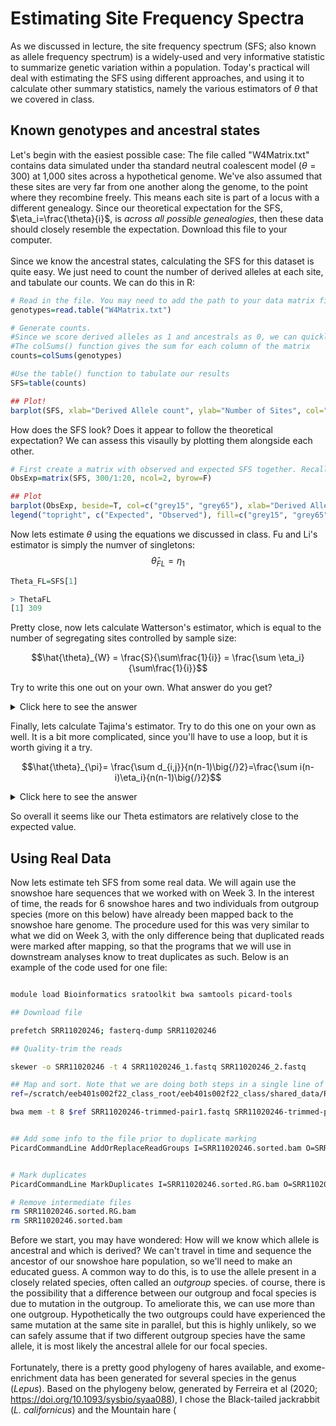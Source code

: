 Estimating Site Frequency Spectra
===================================

As we discussed in lecture, the site frequency spectrum (SFS; also known as allele frequency spectrum) is a widely-used and very informative statistic to summarize genetic variation within a population. Today's practical will deal with estimating the SFS using different approaches, and using it to calculate other summary statistics, namely the various estimators of $\theta$ that we covered in class.
<bc><bc>

## Known genotypes and ancestral states

Let's begin with the easiest possible case: The file called "W4Matrix.txt" contains data simulated under tha standard neutral coalescent model ($\theta=300$) at 1,000 sites across a hypothetical genome. We've also assumed that these sites are very far from one another along the genome, to the point where they recombine freely. This means each site is part of a locus with a different genealogy. Since our theoretical expectation for the SFS, $\eta_i=\frac{\theta}{i}$, is <i>across all possible genealogies</i>, then these data should closely resemble the expectation. Download this file to your computer. 
<br><br>
Since we know the ancestral states, calculating the SFS for this dataset is quite easy. We just need to count the number of derived alleles at each site, and tabulate our counts. We can do this in R:

```R
# Read in the file. You may need to add the path to your data matrix file. 
genotypes=read.table("W4Matrix.txt")

# Generate counts. 
#Since we score derived alleles as 1 and ancestrals as 0, we can quickly count the derived alleles by adding all the genotypes at each site.
#The colSums() function gives the sum for each column of the matrix
counts=colSums(genotypes)

#Use the table() function to tabulate our results
SFS=table(counts)

## Plot!
barplot(SFS, xlab="Derived Allele count", ylab="Number of Sites", col="black")
```

How does the SFS look? Does it appear to follow the theoretical expectation? We can assess this visaully by plotting them alongside each other. 

```R
# First create a matrix with observed and expected SFS together. Recall Theta=300
ObsExp=matrix(SFS, 300/1:20, ncol=2, byrow=F)

## Plot
barplot(ObsExp, beside=T, col=c("grey15", "grey65"), xlab="Derived Allele count", ylab="Number of Sites", names=1:19)
legend("topright", c("Expected", "Observed"), fill=c("grey15", "grey65"))
```
Now lets estimate $\theta$ using the equations we discussed in class. Fu and Li's estimator is simply the numver of singletons:
$$\hat{\theta}_{FL}=\eta_1$$
```R
Theta_FL=SFS[1]

> ThetaFL
[1] 309
```

Pretty close, now lets calculate Watterson's estimator, which is equal to the number of segregating sites controlled by sample size:

$$\hat{\theta}_{W} = \frac{S}{\sum\frac{1}{i}} = \frac{\sum \eta_i}{\sum\frac{1}{i}}$$ 

Try to write this one out on your own. What answer do you get?

<details>
   <summary> Click here to see the answer</summary>

```R
n=20
Theta_W=sum(SFS)/sum(1/1:(n-1))
  
> Theta_W
[1] 281.8696
```

</details>
  
Finally, lets calculate Tajima's estimator. Try to do this one on your own as well. It is a bit more complicated, since you'll have to use a loop, but it is worth giving it a try. 

$$\hat{\theta}_{\pi}= \frac{\sum d_{i,j}}{n(n-1)\big{/}2}=\frac{\sum i(n-i)\eta_i}{n(n-1)\big{/}2}$$
  
<details>
   <summary> Click here to see the answer</summary>

```R
n=20
dist=c()

for(i in 1:(n-1)){dist[i]=i*(n-i)*SFS[i]}

Theta_pi=sum(dist)/((n*(n-1)/2))
  
> Theta_pi
[1] 277.1421
```

</details>

So overall it seems like our Theta estimators are relatively close to the expected value. 

## Using Real Data
  
Now lets estimate teh SFS from some real data. We will again use the snowshoe hare sequences that we worked with on Week 3. In the interest of time, the reads for 6 snowshoe hares and two individuals from outgroup species (more on this below) have already been mapped back to the snowshoe hare genome. The procedure used for this was very similar to what we did on Week 3, with the only difference being that duplicated reads were marked after mapping, so that the programs that we will use in downstream analyses know to treat duplicates as such. Below is an example of the code used for one file:
  
  ``` bash
  
module load Bioinformatics sratoolkit bwa samtools picard-tools
  
## Download file
  
prefetch SRR11020246; fasterq-dump SRR11020246
  
## Quality-trim the reads
  
skewer -o SRR11020246 -t 4 SRR11020246_1.fastq SRR11020246_2.fastq
  
## Map and sort. Note that we are doing both steps in a single line of code. 
ref=/scratch/eeb401s002f22_class_root/eeb401s002f22_class/shared_data/RefGenomes/LepAme_RefGenome_GCA_004026855.1.fa

bwa mem -t 8 $ref SRR11020246-trimmed-pair1.fastq SRR11020246-trimmed-pair2.fastq | samtools sort -O BAM -@  4 -o SRR11020246.sorted.bam

  
## Add some info to the file prior to duplicate marking 
PicardCommandLine AddOrReplaceReadGroups I=SRR11020246.sorted.bam O=SRR11020246.sorted.RG.bam SORT_ORDER=coordinate RGLB="$ref" RGPU=NONE RGSM=SRR11020246 RGID=SRR11020246 RGPL=Illumina VALIDATION_STRINGENCY=LENIENT


# Mark duplicates
PicardCommandLine MarkDuplicates I=SRR11020246.sorted.RG.bam O=SRR11020246.sorted.deduped.bam M=SRR11020246.dupMetrics.txt AS=true CREATE_INDEX=true MAX_FILE_HANDLES=1000 VALIDATION_STRINGENCY=LENIENT REMOVE_DUPLICATES=false

# Remove intermediate files
rm SRR11020246.sorted.RG.bam
rm SRR11020246.sorted.bam
```

Before we start, you may have wondered: How will we know which allele is ancestral and which is derived? We can't travel in time and sequence the ancestor of our snowshoe hare population, so we'll need to make an educated guess. A common way to do this, is to use the allele present in a closely related species, often called an <i>outgroup</i> species. of course, there is the possibility that a difference between our outgroup and focal species is due to mutation in the outgroup. To ameliorate this, we can use more than one outgroup. Hypothetically the two outgroups could have experienced the same mutation at the same site in parallel, but this is highly unlikely, so we can safely assume that if two different outgroup species have the same allele, it is most likely the ancestral allele for our focal species. 
<br><br>
Fortunately, there is a pretty good phylogeny of hares available, and exome-enrichment data has been generated for several species in the genus (<i>Lepus</i>). Based on the phylogeny below, generated by Ferreira et al (2020; https://doi.org/10.1093/sysbio/syaa088), I chose the Black-tailed jackrabbit (<i>L. californicus</i>) and the Mountain hare (

  
  
  
